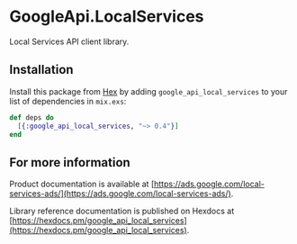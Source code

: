 # GoogleApi.LocalServices

Local Services API client library.



## Installation

Install this package from [Hex](https://hex.pm) by adding
`google_api_local_services` to your list of dependencies in `mix.exs`:

```elixir
def deps do
  [{:google_api_local_services, "~> 0.4"}]
end
```

## For more information

Product documentation is available at [https://ads.google.com/local-services-ads/](https://ads.google.com/local-services-ads/).

Library reference documentation is published on Hexdocs at
[https://hexdocs.pm/google_api_local_services](https://hexdocs.pm/google_api_local_services).
